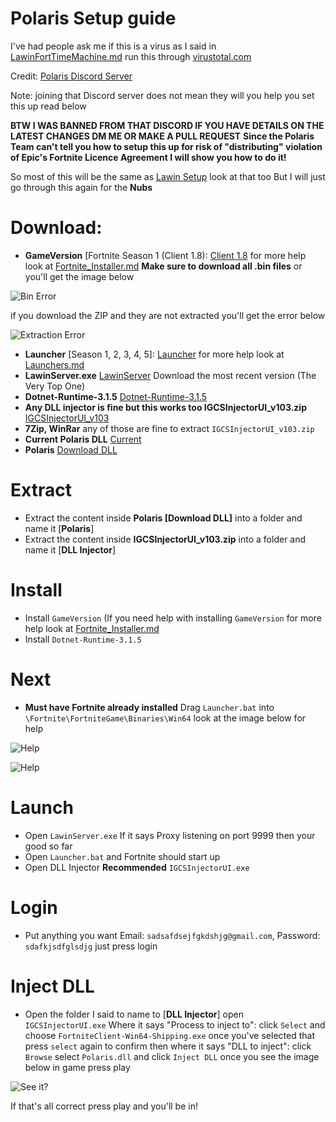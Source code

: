 #  Polaris Setup guide

I've had people ask me if this is a virus as I said in [LawinFortTimeMachine.md](https://github.com/Jawschamp/FortnitePrivateServersGuide/blob/master/Lawin/FortTimeMachine/LawinFortTimeMachine.md) run this through [virustotal.com](https://virustotal.com)

Credit: [Polaris Discord Server](https://discord.com/invite/gp56gvd)

Note: joining that Discord server does not mean they will you help you set this up read below

**BTW I WAS BANNED FROM THAT DISCORD IF YOU HAVE DETAILS ON THE LATEST CHANGES DM ME OR MAKE A PULL REQUEST**
**Since the Polaris Team can't tell you how to setup this up for risk of "distributing" violation of Epic's Fortnite Licence Agreement I will show you how to do it!** 

So most of this will be the same as [Lawin Setup](https://github.com/Jawschamp/FortnitePrivateServersGuide/tree/master/Lawin) look at that too
But I will just go through this again for the **Nubs**

# Download:
* **GameVersion** [Fortnite Season 1 (Client 1.8): [Client 1.8](https://drive.google.com/drive/folders/1e_yc76fATTxwNb69iixPIBpNrsmG7A4K) for more help look at [Fortnite_Installer.md](https://github.com/Jawschamp/FortnitePrivateServersGuide/blob/master/Lawin/Fortnite_Installer.md) **Make sure to download all .bin files** or you'll get the image below

![Bin Error](https://media.discordapp.net/attachments/251971777486520320/753363874790768730/VGtYuzC3.png?width=1441&height=432)

if you download the ZIP and they are not extracted you'll get the error below

![Extraction Error](https://cdn.discordapp.com/attachments/753285309877190718/753664898491351260/unknown.png)
* **Launcher** [Season 1, 2, 3, 4, 5]: [Launcher](https://drive.google.com/open?id=1jjRBNCHozE0ABBErKPOFEGYoazdpEnzQ) for more help look at [Launchers.md](https://github.com/Jawschamp/FortnitePrivateServersGuide/blob/master/Lawin/Launchers.md)
* **LawinServer.exe** [LawinServer](https://github.com/PsychoPast/LawinServer/releases) Download the most recent version (The Very Top One)
* **Dotnet-Runtime-3.1.5** [Dotnet-Runtime-3.1.5](https://cdn.discordapp.com/attachments/679772336177545300/729408321769046026/dotnet-runtime-3.1.5-win-x64.exe)
* **Any DLL injector is fine but this works too IGCSInjectorUI_v103.zip** [IGCSInjectorUI_v103](https://github.com/FransBouma/InjectableGenericCameraSystem/releases/download/IGCSInjectorUI_103/IGCSInjectorUI_v103.zip)
* **7Zip, WinRar** any of those are fine to extract ``IGCSInjectorUI_v103.zip``
* **Current Polaris DLL** [Current](https://cdn.discordapp.com/attachments/753283943989772320/756385819509522533/Polaris.zip)
* **Polaris** [Download DLL](https://github.com/Jawschamp/FortnitePrivateServersGuide/raw/master/Polaris/Polaris.zip/Polaris.dll)

# Extract
* Extract the content inside **Polaris [Download DLL]** into a folder and name it [**Polaris**]
* Extract the content inside **IGCSInjectorUI_v103.zip** into a folder and name it [**DLL Injector**]

# Install
* Install ``GameVersion`` (If you need help with installing ``GameVersion`` for more help look at [Fortnite_Installer.md](https://github.com/Jawschamp/FortnitePrivateServersGuide/blob/master/Lawin/Fortnite_Installer.md)
* Install ``Dotnet-Runtime-3.1.5``

# Next
* **Must have Fortnite already installed** Drag ``Launcher.bat`` into ``\Fortnite\FortniteGame\Binaries\Win64`` look at the image below for help

![Help](https://media.discordapp.net/attachments/753361298674286734/753362682828161206/unknown.png?width=1251&height=677)

![Help](https://cdn.discordapp.com/attachments/339138731501944842/753363041281769502/unknown.png)
# Launch
* Open ``LawinServer.exe`` If it says Proxy listening on port 9999 then your good so far
* Open ``Launcher.bat`` and Fortnite should start up
* Open DLL Injector **Recommended** ``IGCSInjectorUI.exe``

# Login
* Put anything you want Email: ``sadsafdsejfgkdshjg@gmail.com``, Password: ``sdafkjsdfglsdjg`` just press login

# Inject DLL
* Open the folder I said to name to [**DLL Injector**] open ``IGCSInjectorUI.exe`` Where it says "Process to inject to": click ``Select`` and choose ``FortniteClient-Win64-Shipping.exe`` once you've selected that press ``select`` again to confirm then where it says "DLL to inject": click ``Browse`` select ``Polaris.dll`` and click ``Inject DLL`` once you see the image below in game press play

![See it?](https://cdn.discordapp.com/attachments/339138731501944842/753335147725586553/unknown.png)

If that's all correct press play and you'll be in!
